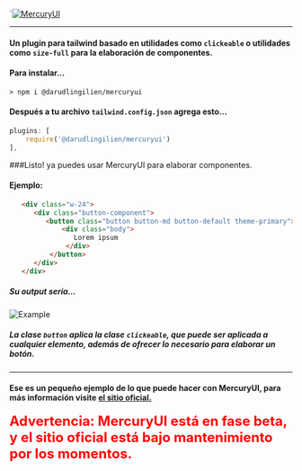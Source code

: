 `[![MercuryUI](https://storage.caribesistemas.com/mercuryui/mercuryui.svg "MercuryUI")](https://mercuryui.caribesistemas.com/ "MercuryUI")

------------
#### Un plugin para tailwind basado en utilidades como `clickeable` o utilidades como `size-full` para la elaboración de componentes.
#### Para instalar...

`> npm i @darudlingilien/mercuryui `
#### Después a tu archivo `tailwind.config.json` agrega esto...
```javascript
plugins: [
    require('@darudlingilien/mercuryui')
],
```
###Listo! ya puedes usar MercuryUI para elaborar componentes.

#### Ejemplo:
```html
   <div class="w-24">
      <div class="button-component">
         <button class="button button-md button-default theme-primary">
             <div class="body">
                Lorem ipsum
              </div>
          </button>
      </div>
   </div>
```
##### Su output sería...
![Example](https://storage.caribesistemas.com/mercuryui/example.gif "Example")
##### La clase `button` aplica la clase `clickeable`, que puede ser aplicada a cualquier elemento, además de ofrecer lo necesario para elaborar un botón.
------------

#### Ese es un pequeño ejemplo de lo que puede hacer con MercuryUI, para más información visite [el sitio oficial.](http://mercuryui.caribesistemas.com "el sitio oficial.")

<span style="color: red; font-weight: bold;font-size: 24px;">Advertencia: MercuryUI está en fase beta, y el sitio oficial está bajo mantenimiento por los momentos.</span>